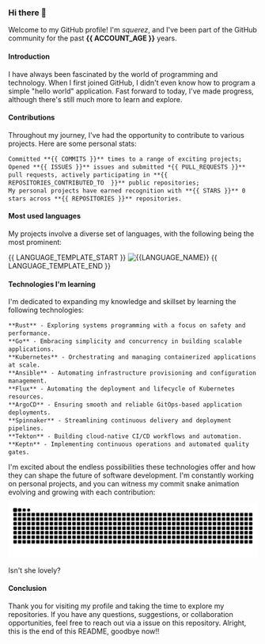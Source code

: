 ### Hi there 👋

Welcome to my GitHub profile! I'm *squerez*, and I've been part of the GitHub community for the past **{{ ACCOUNT_AGE }}** years.

#### Introduction 

I have always been fascinated by the world of programming and technology. 
When I first joined GitHub, I didn't even know how to program a simple "hello world" application. 
Fast forward to today, I've made progress, although there's still much more to learn and explore.

#### Contributions

Throughout my journey, I've had the opportunity to contribute to various projects. 
Here are some personal stats:

    Committed **{{ COMMITS }}** times to a range of exciting projects;
    Opened **{{ ISSUES }}** issues and submitted *{{ PULL_REQUESTS }}** pull requests, actively participating in **{{ REPOSITORIES_CONTRIBUTED_TO  }}** public repositories;
    My personal projects have earned recognition with **{{ STARS }}** 0 stars across **{{ REPOSITORIES }}** repositories.

#### Most used languages 

My projects involve a diverse set of languages, with the following being the most prominent:

{{ LANGUAGE_TEMPLATE_START }}
![{{LANGUAGE_NAME}}](https://img.shields.io/static/v1?style=flat-square&label=%E2%A0%80&color=555&labelColor={{LANGUAGE_COLOR:uri}}&message={{LANGUAGE_NAME:uri}}%EF%B8%B1{{LANGUAGE_PERCENT:uri}}%25)
{{ LANGUAGE_TEMPLATE_END }}


#### Technologies I'm learning 

I'm dedicated to expanding my knowledge and skillset by learning the following technologies:

    **Rust** - Exploring systems programming with a focus on safety and performance.
    **Go** - Embracing simplicity and concurrency in building scalable applications.
    **Kubernetes** - Orchestrating and managing containerized applications at scale.
    **Ansible** - Automating infrastructure provisioning and configuration management.
    **Flux** - Automating the deployment and lifecycle of Kubernetes resources.
    **ArgoCD** - Ensuring smooth and reliable GitOps-based application deployments.
    **Spinnaker** - Streamlining continuous delivery and deployment pipelines.
    **Tekton** - Building cloud-native CI/CD workflows and automation.
    **Keptn** - Implementing continuous operations and automated quality gates.

I'm excited about the endless possibilities these technologies offer and how they can shape the future of software development.
I'm constantly working on personal projects, and you can witness my commit snake animation evolving and growing with each contribution:

<picture>
  <source media="(prefers-color-scheme: dark)" srcset="https://raw.githubusercontent.com/squerez/squerez/output/github-contribution-grid-snake-dark.svg">
  <img alt="github contribution grid snake animation" src="https://raw.githubusercontent.com/squerez/squerez/output/github-contribution-grid-snake-dark.svg">
</picture>

Isn't she lovely? 

#### Conclusion

Thank you for visiting my profile and taking the time to explore my repositories. 
If you have any questions, suggestions, or collaboration opportunities, feel free to reach out via a issue on this repository. 
Alright, this is the end of this README, goodbye now!!
